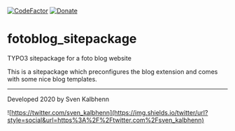 [![CodeFactor](https://www.codefactor.io/repository/github/starraider/fotoblog_sitepackage/badge)](https://www.codefactor.io/repository/github/starraider/fotoblog_sitepackage)
[![Donate](https://img.shields.io/badge/Donate-PayPal-green.svg)](https://PayPal.me/SvenKalbhenn)

# fotoblog_sitepackage

TYPO3 sitepackage for a foto blog website


This is a sitepackage which preconfigures the blog extension and comes with some nice blog templates.

---

Developed 2020 by Sven Kalbhenn

![https://twitter.com/sven_kalbhenn](https://img.shields.io/twitter/url?style=social&url=https%3A%2F%2Ftwitter.com%2Fsven_kalbhenn)
